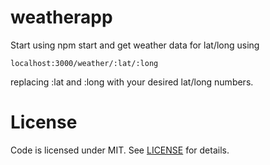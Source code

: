 # weatherapp 

Start using npm start and get weather data for lat/long using  
```
localhost:3000/weather/:lat/:long
```
replacing :lat and :long with your desired lat/long numbers.

# License
Code is licensed under MIT. See [LICENSE](https://github.com/DevelopersGuild/weatherapp/blob/master/LICENSE) for details.
